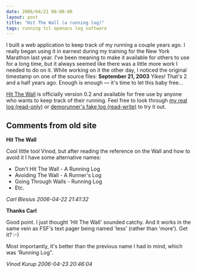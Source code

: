 ```yaml
---
date: 2006/04/21 00:00:00
layout: post
title: "Hit The Wall (a running log)"
tags: running tcl openacs log software
---
```


I built a web application to keep track of my running a couple years
ago. I really began using it in earnest during my training for the New
York Marathon last year. I've been meaning to make it available for
others to use for a long time, but it always seemed like there was a
little more work I needed to do on it. While working on it the other
day, I noticed the original timestamp on one of the source files:
**September 21, 2003** Yikes! That's 2 and a half years ago. Enough is
enough &mdash; it's time to let this baby free...

[Hit The Wall](http://kurup.org/run) is officially version 0.2 and
available for free use by anyone who wants to keep track of their
running. Feel free to look through [my real log
(read-only)](http://kurup.org/run/log/log?runner_id=16832) or
[demorunner's fake log
(read-write)](http://kurup.org/run/log/log?runner_id=63350) to try it
out.

<div id="comment-box">
<h2>Comments from old site</h2>

<div class="one-comment">
<p><b>Hit The Wall</b></p>
<p>
Cool little tool Vinod, but after reading the reference on the Wall
and how to avoid it I have some alternative names:
</p>

<ul>
<li>Don't Hit The Wall - A Running Log</li>
<li>Avoiding The Wall - A Runner's Log</li>
<li>Going Through Walls - Running Log</li>
<li>Etc.</li>
</ul>

<address class="signature">
<span class="author">Carl Blesius</span>
<span class="date">2006-04-22 21:41:32</span>
</address>
</div>

<div class="my-comment">
<p><b>Thanks Carl</b></p>
<p>
Good point. I just thought 'Hit The Wall' sounded catchy. And it works
in the same vein as FSF's text pager being named 'less' (rather than
'more'). Get it? :-)
</p>
<p>
Most importantly, it's better than the previous name I had in mind,
which was 'Running Log".
</p>
<address class="signature">
<span class="author">Vinod Kurup</span>
<span class="date">2006-04-23 20:46:04</span>
</address>
</div>


</div>
